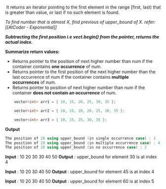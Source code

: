  It returns an iterator pointing to the first element in the range \[first, last) that is greater than value, or last if no such element is found.

*To find number that is atmost X, find previous of upper_bound of X. refer: [[AtCoder - Exponential]]*

***Subtracting the first position i.e vect.begin() from the pointer, returns the actual index.***

**Summarize return values:**
 - Returns pointer to the position of next higher number than num if the container contains **one occurrence** of num.
 - Returns pointer to the first position of the next higher number than the last occurrence of num if the container contains **multiple occurrences** of num.
 - Returns pointer to position of next higher number than num if the container **does not contain an occurrence** of num.

```cpp
	vector<int> arr1 = { 10, 15, 20, 25, 30, 35 };

	vector<int> arr2 = { 10, 15, 20, 20, 25, 30, 35 };

	vector<int> arr3 = { 10, 15, 25, 30, 35 };
```
**Output**

```cpp
The position of 20 using upper_bound (in single occurrence case) : 3
The position of 20 using upper_bound (in multiple occurrence case) : 4
The position of 20 using upper_bound (in no occurrence case) : 2
```


**Input** : 10 20 30 30 40 50
**Output** : upper_bound for element 30 is at index 4

**Input** : 10 20 30 40 50
**Output** : upper_bound for element 45 is at index 4

**Input** : 10 20 30 40 50
**Output** : upper_bound for element 60 is at index 5